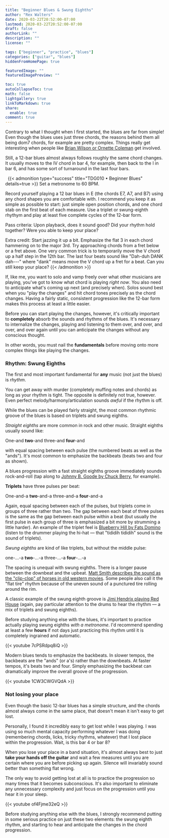 ```yaml
---
title: "Beginner Blues & Swung Eighths"
author: "Rex Walters"
date: 2020-03-22T20:52:00-07:00
lastmod: 2020-03-22T20:52:00-07:00
draft: false
authorLink: ""
description: ""
license: ""

tags: ["beginner", "practice", "blues"]
categories: ["guitar", "blues"]
hiddenFromHomePage: true

featuredImage: ""
featuredImagePreview: ""

toc: true
autoCollapseToc: true
math: false
lightgallery: true
linkToMarkdown: true
share:
  enable: true
comment: true
---
```


Contrary to what I thought when I first started, the blues are far from simple! Even though the blues uses just three chords, the reasons behind them all being dom7 chords, for example are pretty complex. Things really get interesting when people like <a href="https://flypaper.soundfly.com/features/understanding-advanced-blues-harmony/" target="_blank">Brian Wilson or Ornette Coleman</a> get involved.

Still, a 12-bar blues almost always follows roughly the same chord changes. It usually moves to the IV chord in bar 4, for example, then back to the I in bar 6, and has some sort of turnaround in the last four bars.

<a name="TDG010">&nbsp;</a>
{{< admonition type="success" title="TDG010 • Beginner Blues" details=true >}}
Set a metronome to 60 BPM.

Record yourself playing a 12 bar blues in E (the chords E7, A7, and B7) using any chord shapes you are comfortable with. I recommend you keep it as simple as possible to start: just simple open position chords, and one chord stab on the first beat of each measure. Use a triplet or swung-eighth rhythym and play at least five complete cycles of the 12-bar form.

Pass criteria: Upon playback, does it sound good? Did your rhythm hold together? Were you able to keep your place?

Extra credit: Start jazzing it up a bit. Emphasize the flat 3 in each chord hammering on to the major 3rd. Try approaching chords from a fret below or a fret above. One very common trick is to temporarily move the V chord up a half step in the 12th bar. The last four beats sound like "Dah-duh DANK dah---" where "dank" means move the V chord up a fret for a beat. Can you still keep your place?
{{< /admonition >}}

If, like me, you want to solo and vamp freely over what other musicians are playing, you've got to know what chord is playing *right now*. You also need to anticipate what's coming up next (and precisely when). Solos sound best when you "play the changes" and hit chord tones precisely as the chord changes. Having a fairly static, consistent progression like the 12-bar form makes this process at least a little easier.

Before you can start playing the changes, however, it's critically important to **completely** absorb the sounds and rhythms of the blues. It's necessary to internalize the changes, playing and listening to them over, and over, and over, and over again until you can anticipate the changes without any conscious thought.

In other words, you must nail the **fundamentals** before moving onto more complex things like playing the changes.

### Rhythm: Swung Eighths

The first and most important fundamental for **any** music (not just the blues) is *rhythm*.

You can get away with murder (completely muffing notes and chords) as long as your rhythm is tight. The opposite is definitely not true, however. Even  perfect melody/harmony/articulation sounds *awful* if the rhythm is off.

While the blues can be played fairly straight, the most common rhythmic groove of the blues is based on triplets and swung eighths.

*Straight eighths* are more common in rock and other music. Straight eighths usually sound like:

One-and **two**-and three-and **four**-and

with equal spacing between each pulse (the numbered beats as well as the "ands"). It's most common to emphasize the backbeats (beats two and four as shown).

A blues progression with a fast straight eighths groove immediately sounds rock-and-roll (tap along to <a href="https://youtu.be/p0FLZyTZBJ4">Johnny B. Goode by Chuck Berry</a>, for example).

**Triplets** have three pulses per beat:

One-and-a **two**-and-a three-and-a **four**-and-a

Again, equal spacing between each of the pulses, but triplets come in groups of three rather than two. The gap between each beat of three pulses is the same as the gap between each pulse within a beat (but usually the first pulse in each group of three is emphasized a bit more by strumming a little harder). An example of the triplet feel is <a href="https://youtu.be/bQQCPrwKzdo">Blueberry Hill by Fats Domino</a> (listen to the drummer playing the hi-hat &mdash; that "tididih tididih" sound is the sound of triplets).

*Swung eighths* are kind of like triplets, but without the middle pulse:

one-...-a   **two**-...-a   three-...-a   **four**-...-a

The spacing is unequal with swung eighths. There is a longer pause between the downbeat and the upbeat. <a href="https://youtu.be/ejr2S7bN0V8?&t=3m22s">Matt Smith describes the sound as the "clip-clop" of horses in old western movies</a>. Some people also call it the "flat tire" rhythm because of the uneven sound of a punctured tire rolling around the rim.

A classic example of the swung eighth groove is <a href="https://youtu.be/n2cygQ3p_-A?&t=1m10s">Jimi Hendrix playing Red House</a> (again, pay particular attention to the drums to hear the rhythm &mdash; a mix of triplets and swung eighths).

Before studying anything else with the blues, it's important to practice actually playing swung eighths *with a metronome*. I'd recommend spending at least a few **hours** if not days just practicing this rhythm until it is completely ingrained and automatic.

{{< youtube 7cPSRdpq8iQ  >}}

Modern blues tends to emphasize the backbeats. In slower tempos, the backbeats are the "ands" (or a's) rather than the downbeats. At faster tempos, it's beats two and four. Simply emphasizing the backbeat can dramatically improve the overall groove of the progression.

{{< youtube 1CW3CWGVQdA  >}}

### Not losing your place

Even though the basic 12-bar blues has a simple structure, and the chords almost always come in the same place, that doesn't mean it isn't easy to get lost.

Personally, I found it incredibly easy to get lost while I was playing. I was using so much mental capacity performing whatever I was doing (remembering chords, licks, tricky rhythms, whatever) that I lost place within the progression. Wait, is this bar 4 or bar 8?

When you lose your place in a band situation, it's almost always best to just **take your hands off the guitar** and wait a few measures until you are certain where you are before picking up again. Silence will invariably sound better than something flat wrong.

The only way to avoid getting lost at all is to practice the progression so many times that it becomes subconscious. It's also important to eliminate any unnecessary complexity and just focus on the progression until you hear it in your sleep.

{{< youtube of4Fjme32eQ  >}}

Before studying anything else with the blues, I strongly recommend putting in some serious practice on just these two elements: the swung eighth rhythm, and starting to hear and anticipate the changes in the chord progression.

